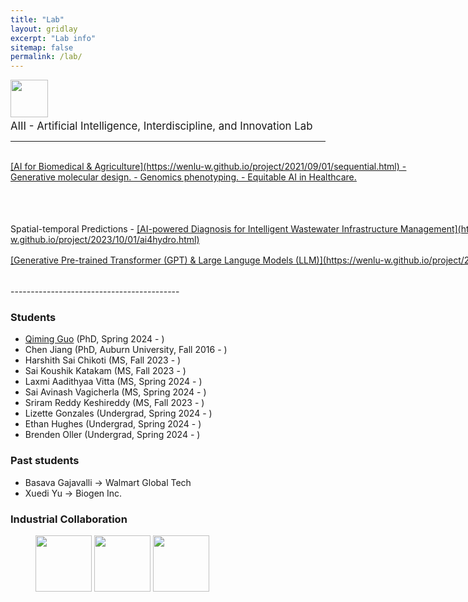 ```yaml
---
title: "Lab"
layout: gridlay
excerpt: "Lab info"
sitemap: false
permalink: /lab/
---
```


<img src="{{ site.url }}{{ site.baseurl }}/images/aiii.png" style="width: 60px; box-shadow: none"> <span style="font-size:1.2em;"> <br> AIII - Artificial Intelligence, Interdiscipline, and Innovation Lab </span>

------------------------------------------

<br>

<div style="width: 100%;">
<div style="height: 100px; width: 700px;"> 
  <ins>[AI for Biomedical & Agriculture](https://wenlu-w.github.io/project/2021/09/01/sequential.html)<ins>
- Generative molecular design. 
- Genomics phenotyping. 
- Equitable AI in Healthcare. 
</div>
</div>
<div style="width: 100%;">
<div style="height: 50px; width: 1000px;"> 
  Spatial-temporal Predictions
  - <ins>[AI-powered Diagnosis for Intelligent Wastewater Infrastructure Management](https://wenlu-w.github.io/project/2023/10/01/ai4hydro.html)</ins>
</div>
</div>
<div style="width: 100%;">
<div style="height: 50px; width: 1000px;"> 
  <ins>[Generative Pre-trained Transformer (GPT) & Large Languge Models (LLM)](https://wenlu-w.github.io/project/2022/01/01/llm.html)</ins>
</div>
</div>
------------------------------------------

### Students

- [Qiming Guo]() (PhD, Spring 2024 - )
- Chen Jiang (PhD, Auburn University, Fall 2016 - )
- Harshith Sai Chikoti (MS, Fall 2023 - ) 
- Sai Koushik Katakam (MS, Fall 2023 - )
- Laxmi Aadithyaa Vitta (MS, Spring 2024 - )
- Sai Avinash Vagicherla (MS, Spring 2024 - )
- Sriram Reddy Keshireddy (MS, Fall 2023 - )
- Lizette Gonzales (Undergrad, Spring 2024 - )
- Ethan Hughes (Undergrad, Spring 2024 - )
- Brenden Oller (Undergrad, Spring 2024 - )


### Past students
- Basava Gajavalli -> Walmart Global Tech
- Xuedi Yu -> Biogen Inc.

### Industrial Collaboration

<left><figure class="third">
  <img src="{{ site.url }}{{ site.baseurl }}/images/biogen.jpeg" style="width: 90px; box-shadow: none">
  <img src="{{ site.url }}{{ site.baseurl }}/images/instacart.png" style="width: 90px; box-shadow: none">
  <img src="{{ site.url }}{{ site.baseurl }}/images/wework.png" style="width: 90px; box-shadow: none">
</figure></left>








